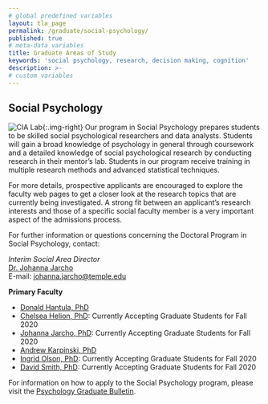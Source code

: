 ```yaml
---
# global predefined variables
layout: tla_page
permalink: /graduate/social-psychology/
published: true
# meta-data variables
title: Graduate Areas of Study
keywords: 'social psychology, research, decision making, cognition'
description: >-
# custom variables
---
```

## Social Psychology
![CIA Lab]({{site.baseurl}}/media/resizedsocial.jpg){:.img-right}
Our program in Social Psychology prepares students to be skilled social psychological researchers and data analysts. Students will gain a broad knowledge of psychology in general through coursework and a detailed knowledge of social psychological research by conducting research in their mentor’s lab. Students in our program receive training in multiple research methods and advanced statistical techniques.

For more details, prospective applicants are encouraged to explore the faculty web pages to get a closer look at the research topics that are currently being investigated. A strong fit between an applicant’s research interests and those of a specific social faculty member is a very important aspect of the admissions process.

For further information or questions concerning the Doctoral Program in Social Psychology, contact:

_Interim Social Area Director_<br/>
[Dr. Johanna Jarcho](https://liberalarts.temple.edu/academics/faculty/jarcho-johanna)<br/>
E-mail: [johanna.jarcho@temple.edu](mailto:johanna.jarcho@temple.edu)<br/>

**Primary Faculty**

- [Donald Hantula, PhD](https://liberalarts.temple.edu/academics/faculty/hantula-donald)
- [Chelsea Helion, PhD](https://liberalarts.temple.edu/academics/faculty/helion-chelsea): Currently Accepting Graduate Students for Fall 2020
- [Johanna Jarcho, PhD](https://liberalarts.temple.edu/academics/faculty/jarcho-johanna): Currently Accepting Graduate Students for Fall 2020
- [Andrew Karpinski, PhD](https://liberalarts.temple.edu/academics/faculty/karpinski-andrew)
- [Ingrid Olson, PhD](https://liberalarts.temple.edu/academics/faculty/olson-ingrid): Currently Accepting Graduate Students for Fall 2020
- [David Smith, PhD](https://liberalarts.temple.edu/academics/faculty/smith-david-v): Currently Accepting Graduate Students for Fall 2020


For information on how to apply to the Social Psychology program, please visit the [Psychology Graduate Bulletin](http://bulletin.temple.edu/graduate/scd/cla/psychology-phd/#admissiontext).

